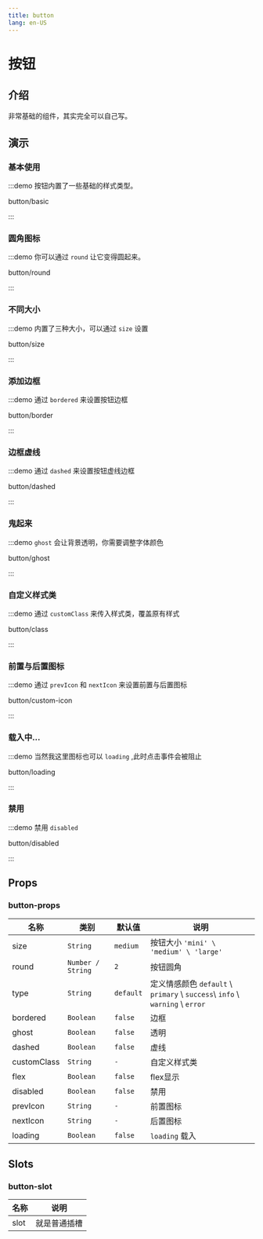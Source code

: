 ```yaml
---
title: button
lang: en-US
---
```


# 按钮

## 介绍

非常基础的组件，其实完全可以自己写。

## 演示

### 基本使用

:::demo 按钮内置了一些基础的样式类型。

button/basic

:::
### 圆角图标

:::demo 你可以通过 `round` 让它变得圆起来。

button/round

:::
### 不同大小

:::demo 内置了三种大小，可以通过 `size` 设置

button/size

:::
### 添加边框

:::demo 通过 `bordered` 来设置按钮边框

button/border

:::
### 边框虚线

:::demo 通过 `dashed` 来设置按钮虚线边框

button/dashed

:::
### 鬼起来

:::demo `ghost` 会让背景透明，你需要调整字体颜色

button/ghost

:::
### 自定义样式类

:::demo 通过 `customClass` 来传入样式类，覆盖原有样式

button/class

:::
### 前置与后置图标

:::demo 通过 `prevIcon` 和 `nextIcon` 来设置前置与后置图标

button/custom-icon

:::
### 载入中...

:::demo 当然我这里图标也可以 `loading` ,此时点击事件会被阻止

button/loading

:::
### 禁用

:::demo 禁用 `disabled`

button/disabled

:::

## Props

### button-props

| 名称            | 类别                   | 默认值              | 说明                                                                                         |
|---------------|----------------------|------------------|--------------------------------------------------------------------------------------------|
| size          | `String`             | `medium`         | 按钮大小 `'mini' \ 'medium' \ 'large' `                                                        |
| round         | `Number / String`    | `2`              | 按钮圆角                                                                                       |
| type          | `String`             | `default`        | 定义情感颜色 `default` \ `primary` \ `success`\ `info` \ `warning` \ `error`                     |
| bordered      | `Boolean`            | `false`          | 边框                                                                                         |
| ghost         | `Boolean`            | `false`          | 透明                                                                                         |
| dashed        | `Boolean`            | `false`          | 虚线                                                                                         |
| customClass   | `String`             | `-`              | 自定义样式类                                                                                     |
| flex          | `Boolean`            | `false`          | flex显示                                                                                     |
| disabled      | `Boolean`            | `false`          | 禁用                                                                                         |
| prevIcon      | `String`             | `-`              | 前置图标                                                                                       |
| nextIcon      | `String`             | `-`              | 后置图标                                                                                       |
| loading       | `Boolean`            | `false`          | `loading` 载入                                                                               |


## Slots

### button-slot

| 名称   | 说明                       |  
|------| ----------------------------|
| slot | 就是普通插槽                  |
